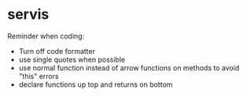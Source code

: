 # servis

Reminder when coding:
- Turn off code formatter
- use single quotes when possible
- use normal function instead of arrow functions on methods to avoid "this" errors
- declare functions up top and returns on bottom 
